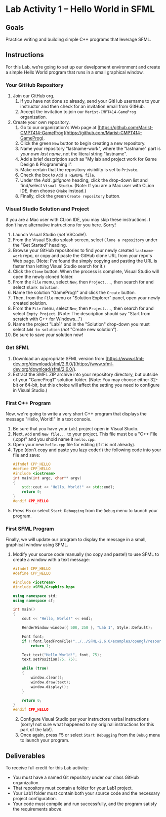 # Lab Activity 1 – Hello World in SFML

## Goals
Practice writing and building simple C++ programs that leverage SFML.

## Instructions
For this Lab, we’re going to set up our develpoment environment and create a simple Hello World program that runs in a small graphical window.

### Your GitHub Repository

1. Join our GitHub org.
    1. If you have not done so already, send your GitHub username to your instructor and then check for an invitation email from GitHub.
    2. Accept the invitation to join our `Marist-CMPT414-GameProg` organization.
2. Create your own repository.
    1. Go to our organization's Web page at [https://github.com/Marist-CMPT414-GameProg](https://github.com/Marist-CMPT414-GameProg).
    2. Click the green `New` button to begin creating a new repository.
    3. Name your repository "lastname-work", where the "lastname" part is _your own last name_, not the literal string "lastname".
    4. Add a brief description such as "My lab and project work for Game Design & Programming I".
    5. Make certain that the repository visibility is set to `Private`.
    6. Check the box to `Add a README file`.
    7. Under the _Add .gitignore_ heading, click the drop-down list and find/select `Visual Studio`. (Note: If you are a Mac user with CLion IDE, then choose `CMake` instead.)
    8. Finally, click the green `Create repository` button.

### Visual Studio Solution and Project
If you are a Mac user with CLion IDE, you may skip these instructions. I don't have alternative instructions for you here. Sorry!

1. Launch Visual Studio (_not_ VSCode!).
2. From the Visual Studio splash screen, select `Clone a repository` under the "Get Started" heading.
3. Browse your GitHub repositories to find your newly created `lastname-work` repo, or copy and paste the GitHub clone URL from your repo's Web page. (Note: I've found the simply copying and pasting the URL is faster than letting Visual Studio search for it.)
4. Click the `Clone` button. When the process is complete, Visual Studio will open the newly cloned folder.
5. From the `File` menu, select `New`, then `Project...`, then search for and select `Blank Solution`.
6. Name the solution "GameProg1" and click the `Create` button.
7. Then, from the `File` menu or "Solution Explorer" panel, open your newly created solution.
8. From the `File` menu, select `New`, then `Project...`, then search for and select `Empty Project`. (Note: The description should say "Start from scratch with C++ for Windows...")
9. Name the project "Lab1" and in the "Solution" drop-down you must select `Add to solution` (_not_ "Create new solution").
10. Be sure to save your solution now!

### Get SFML

1. Download an appropriate SFML version from [https://www.sfml-dev.org/download/sfml/2.6.0/](https://www.sfml-dev.org/download/sfml/2.6.0/).
2. Extract the SMFL ZIP archive into your repository directory, but outside of your "GameProg1" solution folder. (Note: You may choose either 32-bit or 64-bit, but this choice will affect the setting you need to configure in Visual Studio.)

### First C++ Program
Now, we're going to write a very short C++ program that displays the message "Hello, World!" in a text console.

1. Be sure that you have your `Lab1` project open in Visual Studio.
2. Next, `Add` and `New file...` to your project. This file must be a "C++ File (.cpp)" and you shold name it `hello.cpp`.
3. Open your new `hello.cpp` file for editing (if it is not already).
4. Type (don't copy and paste you lazy coder!) the following code into your file and save:
    ```cpp
    #ifndef CPP_HELLO
    #define CPP_HELLO
    #include <iostream>
    int main(int argc, char** argv)
    {
        std::cout << "Hello, World!" << std::endl;
        return 0;
    }
    #endif CPP_HELLO
    ```
6. Press F5 or select `Start Debugging` from the `Debug` menu to launch your program.

### First SFML Program
Finally, we will update our program to display the message in a small, graphical window using SFML.

1. Modify your source code manually (no copy and paste!) to use SFML to create a window with a text message:

    ```cpp
    #ifndef CPP_HELLO
    #define CPP_HELLO
    
    #include <iostream>
    #include <SFML/Graphics.hpp>
    
    using namespace std;
    using namespace sf;
    
    int main()
    {
        cout << "Hello, World!" << endl;
    
        RenderWindow window({ 500, 250 }, "Lab 1", Style::Default);
    
        Font font;
        if (!font.loadFromFile("../../SFML-2.6.0/examples/opengl/resources/tuffy.ttf"))
            return 1;
    
        Text text("Hello World!", font, 75);
        text.setPosition(75, 75);
    
        while (true)
        {
            window.clear();
            window.draw(text);
            window.display();
        }
    
        return 0;
    }
    #endif CPP_HELLO
    ```
    2. Configure Visual Studio per your instructors verbal instructions (sorry! not sure what happened to my original instructions for this part of the lab!).
    3. Once again, press F5 or select `Start Debugging` from the `Debug` menu to launch your program.

## Deliverables
To receive full credit for this Lab activity:

- You must have a named Git repository under our class GitHub organization.
- That repository must contain a folder for your Lab1 project.
- Your Lab1 folder must contain both your source code and the necessary project configuration.
- Your code must compile and run successfully, and the program satisfy the requirements above.
  
